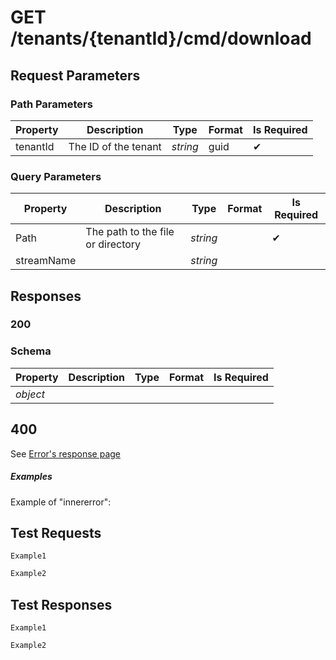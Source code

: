 # **GET**   /tenants/{tenantId}/cmd/download

## __Request Parameters__

### Path Parameters

   | Property | Description          | Type     | Format | Is Required |
   | -------- | -------------------- | -------- | ------ | ----------- |
   | tenantId | The ID of the tenant | _string_ | guid   | ✔           |

### Query Parameters

 | Property   | Description                       | Type     | Format | Is Required |
 | ---------- | --------------------------------- | -------- | ------ | ----------- |
 | Path       | The path to the file or directory | _string_ |        | ✔           |
 | streamName |                                   | _string_ |        |             |

## __Responses__

### __200__

### Schema

| Property | Description | Type | Format | Is Required |
| -------- | ----------- | ---- | ------ | ----------- |
| _object_ |             |      |        |             |

## 400

See [Error's response page](errors.md)

##### Examples

Example of "innererror":

## __Test Requests__

```cURL tab= 
Example1
```

```C# tab=
Example2
```

## __Test Responses__

```cURL tab= 
Example1
```

```C# tab=
Example2
```

